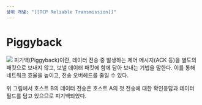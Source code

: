 ```yaml
---
상위 개념: "[[TCP Reliable Transmission]]"
---
```

# Piggyback

![](https://i.imgur.com/QrFBRbE.png)
피기백(Piggyback)이란, 데이터 전송 중 발생하는 제어 메시지(ACK 등)을 별도의 패킷으로 보내지 않고, 보낼 데이터 패킷에 함께 담아 보내는 기법을 말한다. 이를 통해 네트워크 효율을 높이고, 전송 오버헤드를 줄일 수 있다.

위 그림에서 호스트 B의 데이터 전송은 호스트 A의 첫 전송에 대한 확인응답과 데이터 필드를 담고 있으므로 피기백되었다.